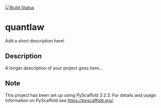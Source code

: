 [![Build Status](https://travis-ci.com/QuantLaw/quantlaw.svg?branch=master)](https://travis-ci.com/QuantLaw/quantlaw)

# quantlaw

Add a short description here!


## Description

A longer description of your project goes here...


## Note

This project has been set up using PyScaffold 3.2.3. For details and usage
information on PyScaffold see https://pyscaffold.org/.
